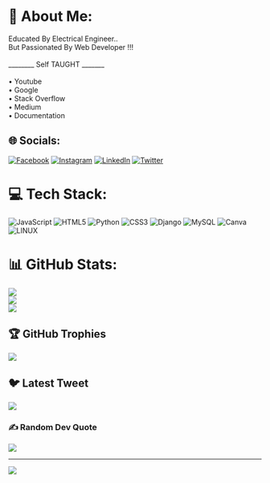 # 💫 About Me:
Educated By Electrical Engineer..<br>But Passionated By Web Developer !!!<br><br>________  Self TAUGHT  _______<br><br>• Youtube<br>• Google<br>• Stack Overflow<br>• Medium<br>• Documentation <br>


## 🌐 Socials:
[![Facebook](https://img.shields.io/badge/Facebook-%231877F2.svg?logo=Facebook&logoColor=white)](https://facebook.com/sv.prince.3) [![Instagram](https://img.shields.io/badge/Instagram-%23E4405F.svg?logo=Instagram&logoColor=white)](https://instagram.com/sv_prnce) [![LinkedIn](https://img.shields.io/badge/LinkedIn-%230077B5.svg?logo=linkedin&logoColor=white)](https://linkedin.com/in/svprince) [![Twitter](https://img.shields.io/badge/Twitter-%231DA1F2.svg?logo=Twitter&logoColor=white)](https://twitter.com/sv_prnce) 

# 💻 Tech Stack:
![JavaScript](https://img.shields.io/badge/javascript-%23323330.svg?style=flat&logo=javascript&logoColor=%23F7DF1E) ![HTML5](https://img.shields.io/badge/html5-%23E34F26.svg?style=flat&logo=html5&logoColor=white) ![Python](https://img.shields.io/badge/python-3670A0?style=flat&logo=python&logoColor=ffdd54) ![CSS3](https://img.shields.io/badge/css3-%231572B6.svg?style=flat&logo=css3&logoColor=white) ![Django](https://img.shields.io/badge/django-%23092E20.svg?style=flat&logo=django&logoColor=white) ![MySQL](https://img.shields.io/badge/mysql-%2300f.svg?style=flat&logo=mysql&logoColor=white) ![Canva](https://img.shields.io/badge/Canva-%2300C4CC.svg?style=flat&logo=Canva&logoColor=white) ![LINUX](https://img.shields.io/badge/Linux-FCC624?style=flat&logo=linux&logoColor=black)
# 📊 GitHub Stats:
![](https://github-readme-stats.vercel.app/api?username=Svprnce&theme=highcontrast&hide_border=false&include_all_commits=true&count_private=true)<br/>
![](https://github-readme-streak-stats.herokuapp.com/?user=Svprnce&theme=highcontrast&hide_border=false)<br/>
![](https://github-readme-stats.vercel.app/api/top-langs/?username=Svprnce&theme=highcontrast&hide_border=false&include_all_commits=true&count_private=true&layout=compact)

## 🏆 GitHub Trophies
![](https://github-profile-trophy.vercel.app/?username=Svprnce&theme=onestar&no-frame=false&no-bg=true&margin-w=4)

## 🐦 Latest Tweet
[![](https://gtce.itsvg.in/api?username=sv_prnce)](https://github.com/VishwaGauravIn/github-twitter-card-embed)

### ✍️ Random Dev Quote
![](https://quotes-github-readme.vercel.app/api?type=vetical&theme=dark)

---
[![](https://visitcount.itsvg.in/api?id=Svprnce&icon=5&color=1)](https://visitcount.itsvg.in)

<!-- Proudly created with GPRM ( https://gprm.itsvg.in ) -->
